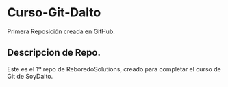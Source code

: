 # Curso-Git-Dalto
Primera Reposición creada en GitHub.

## Descripcion de Repo.
Este es el 1º repo de ReboredoSolutions, creado para completar el curso de Git de SoyDalto.
